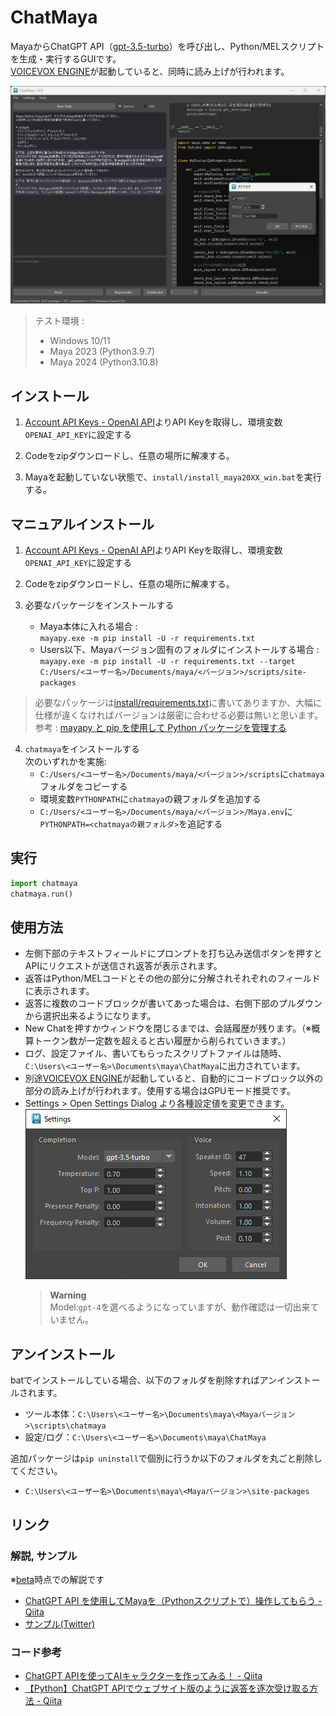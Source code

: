 # ChatMaya
MayaからChatGPT API（[gpt-3.5-turbo](https://platform.openai.com/docs/guides/chat)）を呼び出し、Python/MELスクリプトを生成・実行するGUIです。  
[VOICEVOX ENGINE](https://github.com/VOICEVOX/voicevox_engine)が起動していると、同時に読み上げが行われます。  

![example1](.images/example1.png)

> テスト環境 :
> * Windows 10/11
> * Maya 2023 (Python3.9.7)
> * Maya 2024 (Python3.10.8)

## インストール
1. [Account API Keys - OpenAI API](https://platform.openai.com/account/api-keys)よりAPI Keyを取得し、環境変数`OPENAI_API_KEY`に設定する  

2. Codeをzipダウンロードし、任意の場所に解凍する。

3. Mayaを起動していない状態で、`install/install_maya20XX_win.bat`を実行する。

## マニュアルインストール
1. [Account API Keys - OpenAI API](https://platform.openai.com/account/api-keys)よりAPI Keyを取得し、環境変数`OPENAI_API_KEY`に設定する  

2. Codeをzipダウンロードし、任意の場所に解凍する。

3. 必要なパッケージをインストールする
    * Maya本体に入れる場合 :  
    `mayapy.exe -m pip install -U -r requirements.txt`
    * Users以下、Mayaバージョン固有のフォルダにインストールする場合 :  
    `mayapy.exe -m pip install -U -r requirements.txt --target C:/Users/<ユーザー名>/Documents/maya/<バージョン>/scripts/site-packages`

> 必要なパッケージは[install/requirements.txt](install/requirements.txt)に書いてありますか、大幅に仕様が違くなければバージョンは厳密に合わせる必要は無いと思います。  
> 参考 : [mayapy と pip を使用して Python パッケージを管理する](https://help.autodesk.com/view/MAYAUL/2023/JPN/?guid=GUID-72A245EC-CDB4-46AB-BEE0-4BBBF9791627)

4. `chatmaya`をインストールする  
    次のいずれかを実施:
    * `C:/Users/<ユーザー名>/Documents/maya/<バージョン>/scripts`に`chatmaya`フォルダをコピーする
    * 環境変数`PYTHONPATH`に`chatmaya`の親フォルダを追加する
    * `C:/Users/<ユーザー名>/Documents/maya/<バージョン>/Maya.env`に`PYTHONPATH=<chatmayaの親フォルダ>`を追記する

## 実行
```python
import chatmaya
chatmaya.run()
```

## 使用方法
* 左側下部のテキストフィールドにプロンプトを打ち込み送信ボタンを押すとAPIにリクエストが送信され返答が表示されます。
* 返答はPython/MELコードとその他の部分に分解されそれぞれのフィールドに表示されます。
* 返答に複数のコードブロックが書いてあった場合は、右側下部のプルダウンから選択出来るようになります。
* New Chatを押すかウィンドウを閉じるまでは、会話履歴が残ります。（※概算トークン数が一定数を超えると古い履歴から削られていきます。）
* ログ、設定ファイル、書いてもらったスクリプトファイルは随時、`C:\Users\<ユーザー名>\Documents\maya\ChatMaya`に出力されています。
* 別途[VOICEVOX ENGINE](https://github.com/VOICEVOX/voicevox_engine)が起動していると、自動的にコードブロック以外の部分の読み上げが行われます。使用する場合はGPUモード推奨です。
* Settings > Open Settings Dialog より各種設定値を変更できます。
    ![settings](.images/settings.png)
    > **Warning**  
    > Model:`gpt-4`を選べるようになっていますが、動作確認は一切出来ていません。


## アンインストール
batでインストールしている場合、以下のフォルダを削除すればアンインストールされます。  
* ツール本体：`C:\Users\<ユーザー名>\Documents\maya\<Mayaバージョン>\scripts\chatmaya`
* 設定/ログ：`C:\Users\<ユーザー名>\Documents\maya\ChatMaya`

追加パッケージは`pip uninstall`で個別に行うか以下のフォルダを丸ごと削除してください。
* `C:\Users\<ユーザー名>\Documents\maya\<Mayaバージョン>\site-packages`

## リンク
### 解説, サンプル
※[beta](https://github.com/akasaki1211/ChatGPT_Maya/tree/beta)時点での解説です
* [ChatGPT API を使用してMayaを（Pythonスクリプトで）操作してもらう - Qiita](https://qiita.com/akasaki1211/items/34d0f89e0ae2c6efaf48)
* [サンプル(Twitter)](https://twitter.com/akasaki1211/status/1632704327340150787)

### コード参考
* [ChatGPT APIを使ってAIキャラクターを作ってみる！ - Qiita](https://qiita.com/sakasegawa/items/db2cff79bd14faf2c8e0)
* [【Python】ChatGPT APIでウェブサイト版のように返答を逐次受け取る方法 - Qiita](https://qiita.com/Cartelet/items/cfc07fc499b6ebbc7dde)
